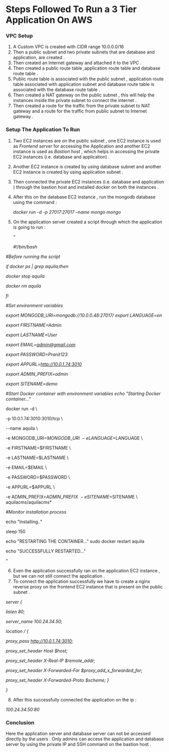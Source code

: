 # Steps Followed To Run a 3 Tier Application On AWS

### VPC Setup

1. A Custom VPC is created with CIDR range 10.0.0.0/16
1. Then a public subnet and two private subnets that are database and application, are created .
1. Then created an Internet gateway and attached it to the VPC .
1. Then created a public route table ,application route table and database route table .
1. Public route table is associated with the public subnet , application route table associated with application subnet and database route table is associated with the database route table .
1. Then created a NAT gateway on the public subnet , this will help the instances inside the private subnet to connect the internet .
1. Then created a route for the traffic from the private subnet to NAT gateway and a route for the traffic from public subnet to Internet gateway .

### Setup The Application To Run

1. Two EC2 instances are on the public subnet , one EC2 instance is used as *Frontend server* for accessing the Application and another EC2 instance is used as *Bastion host* , which helps in accessing the private EC2 instances (i.e. database and application) .
1. Another EC2 instance is created by using database subnet and another EC2 instance is created by using application subnet .
3. Then connected the private EC2 instances (i.e. database and application ) through the bastion host and installed docker on both the instances .
3. After this on the database EC2 instance , run the mongodb database using the command :

   *docker run -d -p 27017:27017 –name mongo mongo*

5. On the application server created a script through which the application is going to run :

   “

   *#!/bin/bash*

 *#Before running the script*

*if docker ps | grep aquila;then*

*docker stop aquila*

*docker rm aquila*

*fi*

 *#Set environment variables*

*export MONGODB\_URI=mongodb://10.0.0.48:27017/ export LANGUAGE=en*

*export FIRSTNAME=Admin*

*export LASTNAME=User*

*export EMAIL=admin@gmail.com*

*export PASSWORD=Pranit123*

*export APPURL=http://10.0.1.74:3010*

*export ADMIN\_PREFIX=admin*

*export SITENAME=demo*

*#Start Docker container with environment variables echo "Starting Docker container..."*

  docker run -d \

-p 10.0.1.74:3010:3010/tcp \

--name aquila \

-e MONGODB\_URI=$MONGODB\_URI \ -e LANGUAGE=$LANGUAGE \

-e FIRSTNAME=$FIRSTNAME \

-e LASTNAME=$LASTNAME \

-e EMAIL=$EMAIL \

-e PASSWORD=$PASSWORD \

-e APPURL=$APPURL \

-e ADMIN\_PREFIX=$ADMIN\_PREFIX \ -e SITENAME=$SITENAME \ aquilacms/aquilacms*

*#Monitor installation process*

echo "Installing.."

sleep 150

echo "RESTARTING THE CONTAINER..." sudo docker restart aquila

echo "SUCCESSFULLY RESTARTED..."

“

6. Even the application successfully ran on the application EC2 instance , but we can not still connect the application .
6. To connect the application successfully we have to create a nginx reverse proxy on the frontend EC2 instance that is present on the public subnet .

*server {*

*listen 80;*

*server\_name 100.24.34.50;*

*location / {*

*proxy\_pass http://10.0.1.74:3010;*

*proxy\_set\_header Host $host;*

*proxy\_set\_header X-Real-IP $remote\_addr;*

*proxy\_set\_header X-Forwarded-For $proxy\_add\_x\_forwarded\_for;*

*proxy\_set\_header X-Forwarded-Proto $scheme; }*

*}*

8. After this successfully connected the application on the ip :

*100.24.34.50:80*

### Conclusion

Here the application server and database server can not be accessed directly by the users . Only admins can access the application and database server by using the private IP and SSH command on the bastion host .
